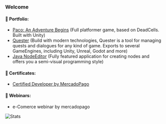 ### Welcome

#### 💼 Portfolio:
- [Paco: An Adventure Begins](https://github.com/nclettiere/Bug_and_Soft) (Full platformer game, based on DeadCells. Built with Unity)
- [Quester](https://github.com/nclettiere/QuesterEx) (Build with modern technologies, Quester is a tool for managing quests and dialogues for any kind of game. Exports to several GameEngines, including Unity, Unreal, Godot and more)
- [Java NodeEditor](https://github.com/nclettiere/QuesterSwing) (Fully featured application for creating nodes and offers you a semi-visual programming style)

#### 📜 Certificates:
- [Certified Developer by MercadoPago](https://drive.google.com/file/d/1947nSRST1Vm524-G1QyLMhXNtcsOdZ9Q/view?usp=sharing)

#### 🔶 Webinars:
- e-Comerce webinar by mercadopago

![Stats](https://github-readme-stats.vercel.app/api?username=nclettiere&count_private=true&include_all_commits=true)
